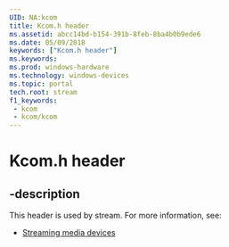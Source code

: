 ```yaml
---
UID: NA:kcom
title: Kcom.h header
ms.assetid: abcc14bd-b154-391b-8feb-8ba4b0b9ede6
ms.date: 05/09/2018
keywords: ["Kcom.h header"]
ms.keywords: 
ms.prod: windows-hardware
ms.technology: windows-devices
ms.topic: portal
tech.root: stream
f1_keywords:
 - kcom
 - kcom/kcom
---
```


# Kcom.h header


## -description

This header is used by stream. For more information, see:

- [Streaming media devices](../_stream/index.md)

